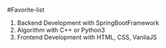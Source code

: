 #Favorite-list
1. Backend Development with SpringBootFramework
2. Algorithm with C++ or Python3
3. Frontend Development with HTML, CSS, VanilaJS